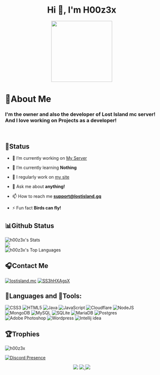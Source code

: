 <h1 align="center">Hi 👋, I'm H00z3x</h1>
<p align=center>
<img src="https://images.weserv.nl/?url=avatars.githubusercontent.com/u/88270748&fit=cover&mask=circle&maxage=7d" height="auto" width="200">
</p>

# 📝About Me

### I'm the owner and also the developer of Lost Island mc server! And I love working on Projects as a developer!
</br>

## 🗿Status
- 🔭 I’m currently working on [My Server](https://dsc.gg/lostislandmc)

- 🌱 I’m currently learning **Nothing**

- 📝 I regularly work on [my site](https://lostisland.gq)

- 💬 Ask me about **anything!**

- 📫 How to reach me **support@lostisland.gq**

- ⚡ Fun fact **Birds can fly!**

## 📊Github Status
![h00z3x's Stats](https://github-readme-stats.vercel.app/api?username=h00z3x&theme=dark&show_icons=true&hide_border=true&count_private=true)
</br>
![](https://github-readme-streak-stats.herokuapp.com/?user=h00z3x&theme=dark&hide_border=true)
</br>
![h00z3x's Top Languages](https://github-readme-stats.vercel.app/api/top-langs/?username=h00z3x&theme=dark&show_icons=true&hide_border=true&layout=compact)
<div>

## 🎧Contact Me
<p align="left">
<a href="https://instagram.com/lostisland.mc" target="blank"><img align="center" src="https://skillicons.dev/icons?i=instagram&theme=dark" alt="lostisland.mc"/></a>
<a href="https://discord.gg/SS3hHXAgsX" target="blank"><img align="center" src="https://skillicons.dev/icons?i=discord&theme=dark" alt="SS3hHXAgsX"/></a>
</p>

## 📜Languages and 🔨Tools:
![CSS3](https://img.shields.io/badge/css3-%231572B6.svg?style=for-the-badge&logo=css3&logoColor=white) ![HTML5](https://img.shields.io/badge/html5-%23E34F26.svg?style=for-the-badge&logo=html5&logoColor=white) ![Java](https://img.shields.io/badge/java-%23ED8B00.svg?style=for-the-badge&logo=java&logoColor=white) ![JavaScript](https://img.shields.io/badge/javascript-%23323330.svg?style=for-the-badge&logo=javascript&logoColor=%23F7DF1E) ![Cloudflare](https://img.shields.io/badge/Cloudflare-F38020?style=for-the-badge&logo=Cloudflare&logoColor=white) ![NodeJS](https://img.shields.io/badge/node.js-6DA55F?style=for-the-badge&logo=node.js&logoColor=white) ![MongoDB](https://img.shields.io/badge/MongoDB-%234ea94b.svg?style=for-the-badge&logo=mongodb&logoColor=white) ![MySQL](https://img.shields.io/badge/mysql-%2300f.svg?style=for-the-badge&logo=mysql&logoColor=white) ![SQLite](https://img.shields.io/badge/sqlite-%2307405e.svg?style=for-the-badge&logo=sqlite&logoColor=white) ![MariaDB](https://img.shields.io/badge/MariaDB-003545?style=for-the-badge&logo=mariadb&logoColor=white) ![Postgres](https://img.shields.io/badge/postgres-%23316192.svg?style=for-the-badge&logo=postgresql&logoColor=white) ![Adobe Photoshop](https://img.shields.io/badge/adobephotoshop-%2331A8FF.svg?style=for-the-badge&logo=adobephotoshop&logoColor=white) ![Wordpress](https://img.shields.io/badge/Wordpress-%2321759B.svg?style=for-the-badge&logo=wordpress&logoColor=white) ![Intellij idea](https://img.shields.io/badge/IntelliJ%20IDEA-%23000000.svg?style=for-the-badge&logo=IntelliJ%20IDEA&logoColor=white)

## 🏆Trophies
<img src="https://github-profile-trophy.vercel.app/?username=h00z3x&theme=discord&no-frame=true" alt="h00z3x" />

[![Discord Presence](https://lanyard.cnrad.dev/api/457837032346091531)](https://discord.com/users/457837032346091531)

<p align="center">
<img src="https://komarev.com/ghpvc/?username=h00z3x&label=Profile%20views&color=0e75b6&style=flat">
<a href="https://lostisland.gq">
<img src="https://img.shields.io/website-up-down-green-red/http/shields.io.svg">
</a>
<a href="https://discord.gg/SS3hHXAgsX">
<img src="https://badgen.net/discord/members/SS3hHXAgsX">
</a>

</p>
